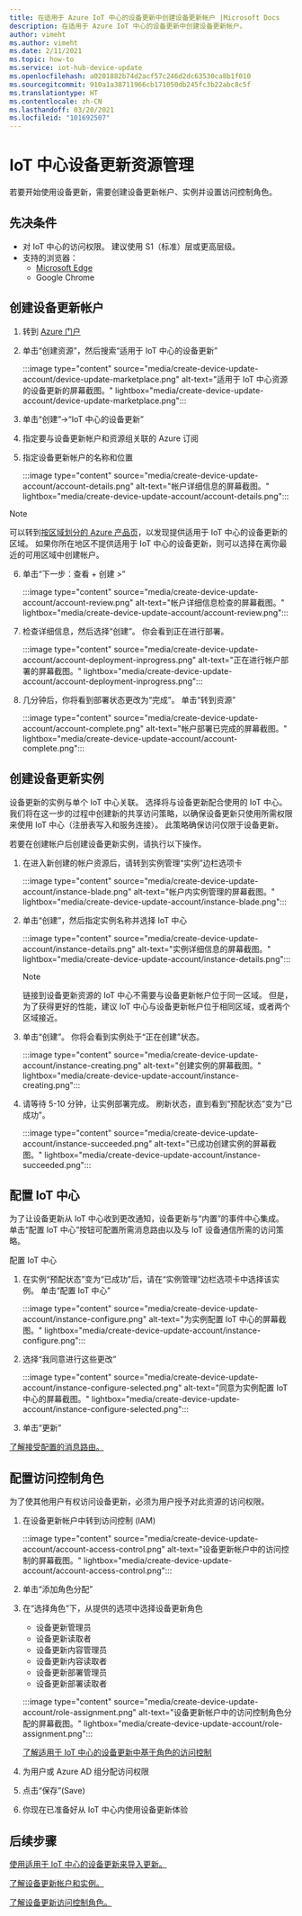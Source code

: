 ```yaml
---
title: 在适用于 Azure IoT 中心的设备更新中创建设备更新帐户 |Microsoft Docs
description: 在适用于 Azure IoT 中心的设备更新中创建设备更新帐户。
author: vimeht
ms.author: vimeht
ms.date: 2/11/2021
ms.topic: how-to
ms.service: iot-hub-device-update
ms.openlocfilehash: a0201882b74d2acf57c246d2dc63530ca8b1f010
ms.sourcegitcommit: 910a1a38711966cb171050db245fc3b22abc8c5f
ms.translationtype: HT
ms.contentlocale: zh-CN
ms.lasthandoff: 03/20/2021
ms.locfileid: "101692507"
---
```

# <a name="device-update-for-iot-hub-resource-management"></a>IoT 中心设备更新资源管理

若要开始使用设备更新，需要创建设备更新帐户、实例并设置访问控制角色。 

## <a name="prerequisites"></a>先决条件

* 对 IoT 中心的访问权限。 建议使用 S1（标准）层或更高层级。 
* 支持的浏览器：
  * [Microsoft Edge](https://www.microsoft.com/edge)
  * Google Chrome

## <a name="create-a-device-update-account"></a>创建设备更新帐户

1. 转到 [Azure 门户](https://portal.azure.com)

2. 单击“创建资源”，然后搜索“适用于 IoT 中心的设备更新”

   :::image type="content" source="media/create-device-update-account/device-update-marketplace.png" alt-text="适用于 IoT 中心资源的设备更新的屏幕截图。" lightbox="media/create-device-update-account/device-update-marketplace.png":::

3. 单击“创建”->“IoT 中心的设备更新”

4. 指定要与设备更新帐户和资源组关联的 Azure 订阅

5. 指定设备更新帐户的名称和位置

   :::image type="content" source="media/create-device-update-account/account-details.png" alt-text="帐户详细信息的屏幕截图。" lightbox="media/create-device-update-account/account-details.png":::

 > [!NOTE]
 > 可以转到[按区域划分的 Azure 产品页](https://azure.microsoft.com/global-infrastructure/services/?products=iot-hub)，以发现提供适用于 IoT 中心的设备更新的区域。 如果你所在地区不提供适用于 IoT 中心的设备更新，则可以选择在离你最近的可用区域中创建帐户。 

6. 单击“下一步：查看 + 创建 >”

   :::image type="content" source="media/create-device-update-account/account-review.png" alt-text="帐户详细信息检查的屏幕截图。" lightbox="media/create-device-update-account/account-review.png":::

7. 检查详细信息，然后选择“创建”。 你会看到正在进行部署。 

   :::image type="content" source="media/create-device-update-account/account-deployment-inprogress.png" alt-text="正在进行帐户部署的屏幕截图。" lightbox="media/create-device-update-account/account-deployment-inprogress.png":::

8. 几分钟后，你将看到部署状态更改为“完成”。 单击“转到资源”

   :::image type="content" source="media/create-device-update-account/account-complete.png" alt-text="帐户部署已完成的屏幕截图。" lightbox="media/create-device-update-account/account-complete.png":::

## <a name="create-a-device-update-instance"></a>创建设备更新实例 

设备更新的实例与单个 IoT 中心关联。 选择将与设备更新配合使用的 IoT 中心。 我们将在这一步的过程中创建新的共享访问策略，以确保设备更新只使用所需权限来使用 IoT 中心（注册表写入和服务连接）。 此策略确保访问仅限于设备更新。

若要在创建帐户后创建设备更新实例，请执行以下操作。

1. 在进入新创建的帐户资源后，请转到实例管理“实例”边栏选项卡

   :::image type="content" source="media/create-device-update-account/instance-blade.png" alt-text="帐户内实例管理的屏幕截图。" lightbox="media/create-device-update-account/instance-blade.png":::

2. 单击“创建”，然后指定实例名称并选择 IoT 中心

   :::image type="content" source="media/create-device-update-account/instance-details.png" alt-text="实例详细信息的屏幕截图。" lightbox="media/create-device-update-account/instance-details.png":::

   > [!NOTE] 
   > 链接到设备更新资源的 IoT 中心不需要与设备更新帐户位于同一区域。 但是，为了获得更好的性能，建议 IoT 中心与设备更新帐户位于相同区域，或者两个区域接近。 

3. 单击“创建”。 你将会看到实例处于“正在创建”状态。 

   :::image type="content" source="media/create-device-update-account/instance-creating.png" alt-text="创建实例的屏幕截图。" lightbox="media/create-device-update-account/instance-creating.png":::

4. 请等待 5-10 分钟，让实例部署完成。 刷新状态，直到看到“预配状态”变为“已成功”。

   :::image type="content" source="media/create-device-update-account/instance-succeeded.png" alt-text="已成功创建实例的屏幕截图。" lightbox="media/create-device-update-account/instance-succeeded.png":::

## <a name="configure-iot-hub"></a>配置 IoT 中心 

为了让设备更新从 IoT 中心收到更改通知，设备更新与“内置”的事件中心集成。 单击“配置 IoT 中心”按钮可配置所需消息路由以及与 IoT 设备通信所需的访问策略。 

配置 IoT 中心

1. 在实例“预配状态”变为“已成功”后，请在“实例管理”边栏选项卡中选择该实例。 单击“配置 IoT 中心”

   :::image type="content" source="media/create-device-update-account/instance-configure.png" alt-text="为实例配置 IoT 中心的屏幕截图。" lightbox="media/create-device-update-account/instance-configure.png":::

2. 选择“我同意进行这些更改”

   :::image type="content" source="media/create-device-update-account/instance-configure-selected.png" alt-text="同意为实例配置 IoT 中心的屏幕截图。" lightbox="media/create-device-update-account/instance-configure-selected.png":::

3. 单击“更新”

[了解接受配置的消息路由。](device-update-resources.md) 


## <a name="configure-access-control-roles"></a>配置访问控制角色

为了使其他用户有权访问设备更新，必须为用户授予对此资源的访问权限。 

1. 在设备更新帐户中转到访问控制 (IAM)

   :::image type="content" source="media/create-device-update-account/account-access-control.png" alt-text="设备更新帐户中的访问控制的屏幕截图。" lightbox="media/create-device-update-account/account-access-control.png":::

2. 单击“添加角色分配”

3. 在“选择角色”下，从提供的选项中选择设备更新角色
     - 设备更新管理员
     - 设备更新读取者
     - 设备更新内容管理员
     - 设备更新内容读取者
     - 设备更新部署管理员
     - 设备更新部署读取者
     
   :::image type="content" source="media/create-device-update-account/role-assignment.png" alt-text="设备更新帐户中的访问控制角色分配的屏幕截图。" lightbox="media/create-device-update-account/role-assignment.png":::
    
    [了解适用于 IoT 中心的设备更新中基于角色的访问控制](device-update-control-access.md) 
    
4. 为用户或 Azure AD 组分配访问权限
5. 点击“保存”(Save)
6. 你现在已准备好从 IoT 中心内使用设备更新体验

## <a name="next-steps"></a>后续步骤

[使用适用于 IoT 中心的设备更新来导入更新。](import-update.md)

[了解设备更新帐户和实例。](device-update-resources.md) 

[了解设备更新访问控制角色。](device-update-control-access.md) 

